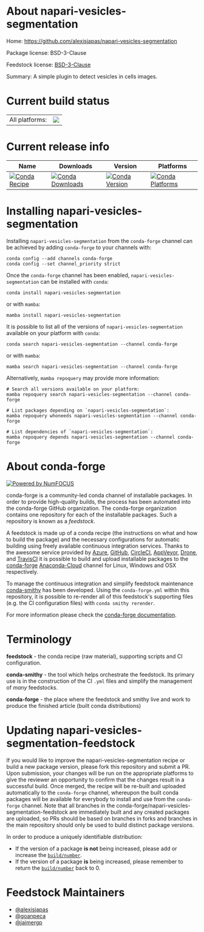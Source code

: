 About napari-vesicles-segmentation
==================================

Home: https://github.com/alexisjapas/napari-vesicles-segmentation

Package license: BSD-3-Clause

Feedstock license: [BSD-3-Clause](https://github.com/conda-forge/napari-vesicles-segmentation-feedstock/blob/main/LICENSE.txt)

Summary: A simple plugin to detect vesicles in cells images.

Current build status
====================


<table><tr><td>All platforms:</td>
    <td>
      <a href="https://dev.azure.com/conda-forge/feedstock-builds/_build/latest?definitionId=17066&branchName=main">
        <img src="https://dev.azure.com/conda-forge/feedstock-builds/_apis/build/status/napari-vesicles-segmentation-feedstock?branchName=main">
      </a>
    </td>
  </tr>
</table>

Current release info
====================

| Name | Downloads | Version | Platforms |
| --- | --- | --- | --- |
| [![Conda Recipe](https://img.shields.io/badge/recipe-napari--vesicles--segmentation-green.svg)](https://anaconda.org/conda-forge/napari-vesicles-segmentation) | [![Conda Downloads](https://img.shields.io/conda/dn/conda-forge/napari-vesicles-segmentation.svg)](https://anaconda.org/conda-forge/napari-vesicles-segmentation) | [![Conda Version](https://img.shields.io/conda/vn/conda-forge/napari-vesicles-segmentation.svg)](https://anaconda.org/conda-forge/napari-vesicles-segmentation) | [![Conda Platforms](https://img.shields.io/conda/pn/conda-forge/napari-vesicles-segmentation.svg)](https://anaconda.org/conda-forge/napari-vesicles-segmentation) |

Installing napari-vesicles-segmentation
=======================================

Installing `napari-vesicles-segmentation` from the `conda-forge` channel can be achieved by adding `conda-forge` to your channels with:

```
conda config --add channels conda-forge
conda config --set channel_priority strict
```

Once the `conda-forge` channel has been enabled, `napari-vesicles-segmentation` can be installed with `conda`:

```
conda install napari-vesicles-segmentation
```

or with `mamba`:

```
mamba install napari-vesicles-segmentation
```

It is possible to list all of the versions of `napari-vesicles-segmentation` available on your platform with `conda`:

```
conda search napari-vesicles-segmentation --channel conda-forge
```

or with `mamba`:

```
mamba search napari-vesicles-segmentation --channel conda-forge
```

Alternatively, `mamba repoquery` may provide more information:

```
# Search all versions available on your platform:
mamba repoquery search napari-vesicles-segmentation --channel conda-forge

# List packages depending on `napari-vesicles-segmentation`:
mamba repoquery whoneeds napari-vesicles-segmentation --channel conda-forge

# List dependencies of `napari-vesicles-segmentation`:
mamba repoquery depends napari-vesicles-segmentation --channel conda-forge
```


About conda-forge
=================

[![Powered by
NumFOCUS](https://img.shields.io/badge/powered%20by-NumFOCUS-orange.svg?style=flat&colorA=E1523D&colorB=007D8A)](https://numfocus.org)

conda-forge is a community-led conda channel of installable packages.
In order to provide high-quality builds, the process has been automated into the
conda-forge GitHub organization. The conda-forge organization contains one repository
for each of the installable packages. Such a repository is known as a *feedstock*.

A feedstock is made up of a conda recipe (the instructions on what and how to build
the package) and the necessary configurations for automatic building using freely
available continuous integration services. Thanks to the awesome service provided by
[Azure](https://azure.microsoft.com/en-us/services/devops/), [GitHub](https://github.com/),
[CircleCI](https://circleci.com/), [AppVeyor](https://www.appveyor.com/),
[Drone](https://cloud.drone.io/welcome), and [TravisCI](https://travis-ci.com/)
it is possible to build and upload installable packages to the
[conda-forge](https://anaconda.org/conda-forge) [Anaconda-Cloud](https://anaconda.org/)
channel for Linux, Windows and OSX respectively.

To manage the continuous integration and simplify feedstock maintenance
[conda-smithy](https://github.com/conda-forge/conda-smithy) has been developed.
Using the ``conda-forge.yml`` within this repository, it is possible to re-render all of
this feedstock's supporting files (e.g. the CI configuration files) with ``conda smithy rerender``.

For more information please check the [conda-forge documentation](https://conda-forge.org/docs/).

Terminology
===========

**feedstock** - the conda recipe (raw material), supporting scripts and CI configuration.

**conda-smithy** - the tool which helps orchestrate the feedstock.
                   Its primary use is in the construction of the CI ``.yml`` files
                   and simplify the management of *many* feedstocks.

**conda-forge** - the place where the feedstock and smithy live and work to
                  produce the finished article (built conda distributions)


Updating napari-vesicles-segmentation-feedstock
===============================================

If you would like to improve the napari-vesicles-segmentation recipe or build a new
package version, please fork this repository and submit a PR. Upon submission,
your changes will be run on the appropriate platforms to give the reviewer an
opportunity to confirm that the changes result in a successful build. Once
merged, the recipe will be re-built and uploaded automatically to the
`conda-forge` channel, whereupon the built conda packages will be available for
everybody to install and use from the `conda-forge` channel.
Note that all branches in the conda-forge/napari-vesicles-segmentation-feedstock are
immediately built and any created packages are uploaded, so PRs should be based
on branches in forks and branches in the main repository should only be used to
build distinct package versions.

In order to produce a uniquely identifiable distribution:
 * If the version of a package **is not** being increased, please add or increase
   the [``build/number``](https://docs.conda.io/projects/conda-build/en/latest/resources/define-metadata.html#build-number-and-string).
 * If the version of a package **is** being increased, please remember to return
   the [``build/number``](https://docs.conda.io/projects/conda-build/en/latest/resources/define-metadata.html#build-number-and-string)
   back to 0.

Feedstock Maintainers
=====================

* [@alexisjapas](https://github.com/alexisjapas/)
* [@goanpeca](https://github.com/goanpeca/)
* [@jaimergp](https://github.com/jaimergp/)

